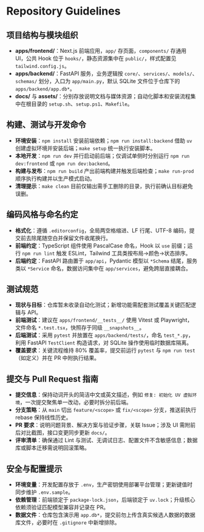 # Repository Guidelines

## 项目结构与模块组织
- **apps/frontend/**：Next.js 前端应用，`app/` 存页面，`components/` 存通用 UI，公共 Hook 位于 `hooks/`，静态资源集中在 `public/`，样式配置见 `tailwind.config.js`。
- **apps/backend/**：FastAPI 服务，业务逻辑按 `core/`、`services/`、`models/`、`schemas/` 划分，入口为 `app/main.py`，默认 SQLite 文件位于仓库下的 `apps/backend/app.db*`。
- **docs/** 与 **assets/**：分别存放说明文档与媒体资源；自动化脚本和安装流程集中在根目录的 `setup.sh`、`setup.ps1`、`Makefile`。

## 构建、测试与开发命令
- **环境安装**：`npm install` 安装前端依赖；`npm run install:backend` 借助 `uv` 创建虚拟环境并安装后端；`make setup` 统一执行安装脚本。
- **本地开发**：`npm run dev` 并行启动前后端；仅调试单侧时分别运行 `npm run dev:frontend` 或 `npm run dev:backend`。
- **构建与发布**：`npm run build` 产出前端构建并触发后端检查；`make run-prod` 顺序执行构建并以生产模式启动。
- **清理提示**：`make clean` 目前仅输出需手工删除的目录，执行前确认目标避免误删。

## 编码风格与命名约定
- **格式化**：遵循 `.editorconfig`，全局两空格缩进、LF 行尾、UTF-8 编码，提交前去除尾随空白并保留文件收尾换行。
- **前端约定**：TypeScript 组件使用 PascalCase 命名，Hook 以 `use` 前缀；运行 `npm run lint` 触发 ESLint，Tailwind 工具类按布局→颜色→状态排序。
- **后端约定**：FastAPI 路由置于 `app/api`，Pydantic 模型以 `*Schema` 结尾，服务类以 `*Service` 命名，数据访问集中在 `app/services`，避免跨层直接耦合。

## 测试规范
- **现状与目标**：仓库暂未收录自动化测试；新增功能需配套测试覆盖关键匹配逻辑与 API。
- **前端测试**：建议在 `apps/frontend/__tests__/` 使用 Vitest 或 Playwright，文件命名 `*.test.tsx`，快照存于同级 `__snapshots__`。
- **后端测试**：采用 `pytest` 并放置在 `apps/backend/tests/`，命名 `test_*.py`，利用 FastAPI `TestClient` 构造请求，对 SQLite 操作使用临时数据库隔离。
- **覆盖要求**：关键流程维持 80% 覆盖率，提交前运行 `pytest` 与 `npm run test`（如定义）并在 PR 中附执行结果。

## 提交与 Pull Request 指南
- **提交信息**：保持动词开头的简洁中文或英文描述，例如 `修复: 初始化 UV 虚拟环境`，一次提交聚焦单一改动，必要时拆分前后端。
- **分支策略**：从 `main` 切出 `feature/<scope>` 或 `fix/<scope>` 分支，推送前执行 rebase 保持线性历史。
- **PR 要求**：说明问题背景、解决方案与验证步骤，关联 Issue；涉及 UI 需附前后对比截图，接口变更同步更新 `docs/`。
- **评审清单**：确保通过 Lint 与测试、无调试日志、配置文件不含敏感信息；数据库或脚本迁移需说明回滚策略。

## 安全与配置提示
- **环境变量**：开发配置存放于 `.env`，生产密钥使用部署平台管理；更新键值时同步维护 `.env.sample`。
- **依赖管理**：前端锁定于 `package-lock.json`，后端锁定于 `uv.lock`；升级核心依赖须验证匹配模型兼容并记录在 PR。
- **数据文件**：仓库包含演示用 `app.db*`，提交前勿上传含真实候选人数据的数据库文件，必要时在 `.gitignore` 中新增排除。

